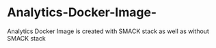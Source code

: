 # Analytics-Docker-Image-
Analytics Docker Image is created with SMACK stack as well as without SMACK stack
